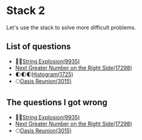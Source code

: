 Stack 2
==================
Let's use the stack to solve more difficult problems.

List of questions
-------------------

- 🌟🌟[String Explosion(9935)](https://github.com/yoru4890/coding_test/blob/main/baekjoon/stack_2/9935.md)
- [Next Greater Number on the Right Side(17298)](https://github.com/yoru4890/coding_test/tree/main/baekjoon/stack_2)
- 🌓🌓🌓[Histogram(1725)](https://github.com/yoru4890/coding_test/blob/main/baekjoon/stack_2/1725.md)
- 🌕[Oasis Reunion(3015)](https://github.com/yoru4890/coding_test/blob/main/baekjoon/stack_2/3015.md)


The questions I got wrong
--------------------

- 🌟🌟[String Explosion(9935)](https://github.com/yoru4890/coding_test/blob/main/baekjoon/stack_2/9935.md)
- [Next Greater Number on the Right Side(17298)](https://github.com/yoru4890/coding_test/tree/main/baekjoon/stack_2)
- 🌕[Oasis Reunion(3015)](https://github.com/yoru4890/coding_test/blob/main/baekjoon/stack_2/3015.md)
